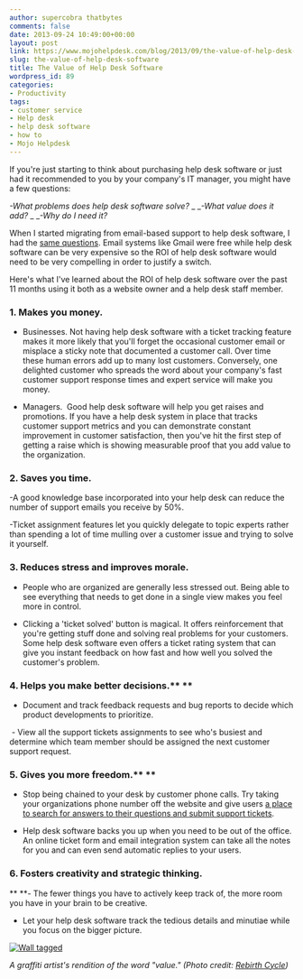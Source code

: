 ```yaml
---
author: supercobra thatbytes
comments: false
date: 2013-09-24 10:49:00+00:00
layout: post
link: https://www.mojohelpdesk.com/blog/2013/09/the-value-of-help-desk-software/
slug: the-value-of-help-desk-software
title: The Value of Help Desk Software
wordpress_id: 89
categories:
- Productivity
tags:
- customer service
- Help desk
- help desk software
- how to
- Mojo Helpdesk
---
```


If you're just starting to think about purchasing help desk software or just had it recommended to you by your company's IT manager, you might have a few questions:

_-What problems does help desk software solve?_
_
__-What value does it add?_
_
__-Why do I need it?_

When I started migrating from email-based support to help desk software, I had the [same questions](http://blog.capterra.com/tag/ticket-tracking-software/). Email systems like Gmail were free while help desk software can be very expensive so the ROI of help desk software would need to be very compelling in order to justify a switch.

Here's what I've learned about the ROI of help desk software over the past 11 months using it both as a website owner and a help desk staff member.


### 1. Makes you money.


- Businesses. Not having help desk software with a ticket tracking feature makes it more likely that you'll forget the occasional customer email or misplace a sticky note that documented a customer call. Over time these human errors add up to many lost customers. Conversely, one delighted customer who spreads the word about your company's fast customer support response times and expert service will make you money.

- Managers.  Good help desk software will help you get raises and promotions. If you have a help desk system in place that tracks customer support metrics and you can demonstrate constant improvement in customer satisfaction, then you've hit the first step of getting a raise which is showing measurable proof that you add value to the organization.


### 2. Saves you time.


-A good knowledge base incorporated into your help desk can reduce the number of support emails you receive by 50%.

-Ticket assignment features let you quickly delegate to topic experts rather than spending a lot of time mulling over a customer issue and trying to solve it yourself.


### 3. Reduces stress and improves morale.


- People who are organized are generally less stressed out. Being able to see everything that needs to get done in a single view makes you feel more in control.

- Clicking a 'ticket solved' button is magical. It offers reinforcement that you're getting stuff done and solving real problems for your customers. Some help desk software even offers a ticket rating system that can give you instant feedback on how fast and how well you solved the customer's problem.


### 4. Helps you make better decisions.** **


- Document and track feedback requests and bug reports to decide which product developments to prioritize.


 - View all the support tickets assignments to see who's busiest and determine which team member should be assigned the next customer support request.




### 5. Gives you more freedom.** **


- Stop being chained to your desk by customer phone calls. Try taking your organizations phone number off the website and give users [a place to search for answers to their questions and submit support tickets](http://www.mojohelpdesk.com/help-center).

- Help desk software backs you up when you need to be out of the office. An online ticket form and email integration system can take all the notes for you and can even send automatic replies to your users.


### 6. Fosters creativity and strategic thinking.


**
**- The fewer things you have to actively keep track of, the more room you have in your brain to be creative.

- Let your help desk software track the tedious details and minutiae while you focus on the bigger picture.

[![Wall tagged](http://www.mojohelpdesk.com/blog/wordpress/wp-content/uploads/2013/09/Wall-tagged.png)](http://www.mojohelpdesk.com/blog/wordpress/wp-content/uploads/2013/09/Wall-tagged.png)




_A graffiti artist's rendition of the word "value." (Photo credit: [Rebirth Cycle](http://www.flickr.com/photos/drownedman/))_
